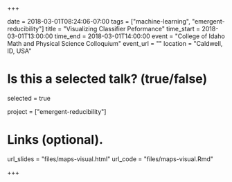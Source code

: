 +++

date = 2018-03-01T08:24:06-07:00
tags = ["machine-learning", "emergent-reducibility"]
title = "Visualizing Classifier Peformance"
time_start = 2018-03-01T13:00:00
time_end = 2018-03-01T14:00:00
event = "College of Idaho Math and Physical Science Colloquium"
event_url = ""
location = "Caldwell, ID, USA"
# Is this a selected talk? (true/false)
selected = true

project = ["emergent-reducibility"]

# Links (optional).
url_slides = "files/maps-visual.html"
url_code = "files/maps-visual.Rmd"

+++
